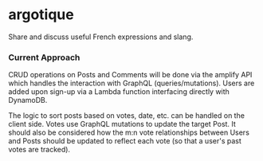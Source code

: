 # argotique
Share and discuss useful French expressions and slang.
### Current Approach
CRUD operations on Posts and Comments will be done via the amplify API which handles the interaction with GraphQL (queries/mutations). Users are added upon sign-up via a Lambda function interfacing directly with DynamoDB.

The logic to sort posts based on votes, date, etc. can be handled on the client side. Votes use GraphQL mutations to update the target Post. It should also be considered how the m:n vote relationships between Users and Posts should be updated to reflect each vote (so that a user's past votes are tracked).